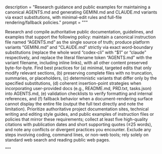 description = "Research guidance and public examples for maintaining a canonical AGENTS.md and generating GEMINI.md and CLAUDE.md variants via exact substitutions, with minimal-edit rules and full-file rendering/fallback policies."
prompt = """

Research and compile authoritative public documentation, guidelines, and examples that support the following policy: maintain a canonical instruction file named “AGENTS.md” as the single source of truth; produce platform variants “GEMINI.md” and “CLAUDE.md” strictly via exact word-boundary substitutions (replace the whole word “codex-cli” with “$1” or “claude” respectively, and replace the literal filename token “AGENTS.md” with the variant filename, including inline links), with all other content preserved byte-for-byte. Find best practices for (a) minimal, targeted edits that only modify relevant sections, (b) preserving complete files with no truncation, summaries, or placeholders, (c) deterministic variants that differ only by the specified substitutions, (d) coherent insertion-point strategies when incorporating user-provided docs (e.g., README.md, PRD.txt, tasks.json) into AGENTS.md, (e) validation checklists to verify formatting and internal references, and (f) fallback behavior when a document-rendering surface cannot display the entire file (output the full text directly and note the limitation). Prioritize authoritative project documentation sites, technical writing and editing style guides, and public examples of instruction files or policies that mirror these requirements; collect at least five high-quality citations with publication dates and short supporting quotes (≤25 words), and note any conflicts or divergent practices you encounter. Exclude any steps involving coding, command lines, or non-web tools; rely solely on standard web search and reading public web pages.

"""
